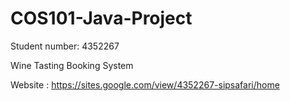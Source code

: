 # COS101-Java-Project


Student number: 4352267


Wine Tasting Booking System


Website : https://sites.google.com/view/4352267-sipsafari/home
